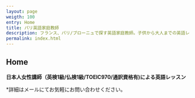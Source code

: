 ```yaml
---
layout: page
weigth: 100
entry: Home
title: パリ英語家庭教師
description: フランス、パリ/ブローニュで探す英語家庭教師。子供から大人までの英語レッスン：英文法、英会話、英語エッセイ、資格試験（英検/TOEFL/IB/SAT/IELTS/TOEIC)
permalink: index.html
---
```


## Home

**日本人女性講師（英検1級/仏検1級/TOEIC970/通訳資格有)による英語レッスン**

*詳細はメールにてお気軽にお問い合わせください。

